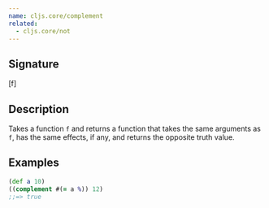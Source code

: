 ```yaml
---
name: cljs.core/complement
related:
  - cljs.core/not
---
```


## Signature
[f]


## Description

Takes a function `f` and returns a function that takes the same arguments as
`f`, has the same effects, if any, and returns the opposite truth value.


## Examples

```clj
(def a 10)
((complement #(= a %)) 12)
;;=> true
```
